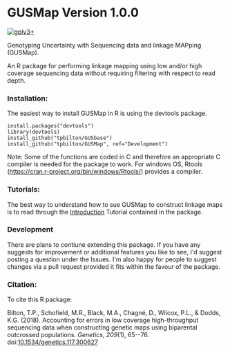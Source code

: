 # GUSMap Version 1.0.0

[![gplv3+](https://img.shields.io/badge/license-GPLv3-blue.svg)](https://www.gnu.org/licenses/gpl.html)

Genotyping Uncertainty with Sequencing data and linkage MAPping (GUSMap).

An R package for performing linkage mapping using low and/or high coverage sequencing data without requiring filtering with respect to read depth.


### Installation:

The easiest way to install GUSMap in R is using the devtools package.

```
install.packages("devtools")
library(devtools)
install_github("tpbilton/GUSbase")
install_github("tpbilton/GUSMap", ref="Development")
```

Note: Some of the functions are coded in C and therefore an appropriate C compiler is needed for the package to work. For windows OS, Rtools (https://cran.r-project.org/bin/windows/Rtools/) provides a compiler. 

### Tutorials:

The best way to understand how to sue GUSMap to construct linkage maps is to read through the [Introduction](http://htmlpreview.github.io/?https://github.com/tpbilton/GUSMap/blob/Development/vignettes/Introduction.html) Tutorial contained in the package.

### Development

There are plans to contiune extending this package. If you have any suggests for improvement or additional features you like to see, I'd suggest posting a question under the Issues. I'm also happy for people to suggest changes via a pull request provided it fits within the favour of the package.


### Citation:

To cite this R package:

Bilton, T.P., Schofield, M.R., Black, M.A., Chagn&#233;, D., Wilcox, P.L., & Dodds, K.G. (2018). Accounting for errors in low coverage high-throughput sequencing data when constructing genetic maps using biparental outcrossed populations. *Genetics*, *209*(1), 65--76. doi:[10.1534/genetics.117.300627](http://www.genetics.org/content/209/1/65) 
